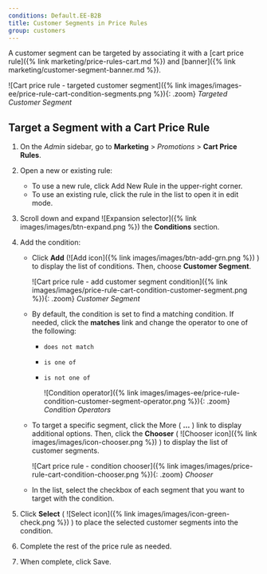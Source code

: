 ```yaml
---
conditions: Default.EE-B2B
title: Customer Segments in Price Rules
group: customers
---
```


A customer segment can be targeted by associating it with a [cart price rule]({% link marketing/price-rules-cart.md %}) and [banner]({% link marketing/customer-segment-banner.md %}).

![Cart price rule - targeted customer segment]({% link images/images-ee/price-rule-cart-condition-segments.png %}){: .zoom}
_Targeted Customer Segment_

## Target a Segment with a Cart Price Rule

1. On the _Admin_ sidebar, go to **Marketing** > _Promotions_ > **Cart Price Rules**.

1. Open a new or existing rule:

    - To use a new rule, click <span class="btn">Add New Rule</span> in the upper-right corner.
    - To use an existing rule, click the rule in the list to open it in edit mode.

1. Scroll down and expand ![Expansion selector]({% link images/images/btn-expand.png %}) the **Conditions** section.

1. Add the condition:

    - Click **Add** (![Add icon]({% link images/images/btn-add-grn.png %}) ) to display the list of conditions. Then, choose **Customer Segment**.

      ![Cart price rule - add customer segment condition]({% link images/images/price-rule-cart-condition-customer-segment.png %}){: .zoom}
      _Customer Segment_

    - By default, the condition is set to find a matching condition. If needed, click the **matches** link and change the operator to one of the following:

      - `does not match`
      - `is one of`
      - `is not one of`

        ![Condition operator]({% link images/images-ee/price-rule-condition-customer-segment-operator.png %}){: .zoom}
        _Condition Operators_

    - To target a specific segment, click the More ( **…** ) link to display additional options. Then, click the **Chooser** ( ![Chooser icon]({% link images/images/icon-chooser.png %}) ) to display the list of customer segments.

      ![Cart price rule - condition chooser]({% link images/images/price-rule-cart-condition-chooser.png %}){: .zoom}
      _Chooser_

    - In the list, select the checkbox of each segment that you want to target with the condition.

1. Click **Select** ( ![Select icon]({% link images/images/icon-green-check.png %}) ) to place the selected customer segments into the condition.

1. Complete the rest of the price rule as needed.

1. When complete, click <span class="btn">Save</span>.
